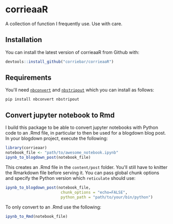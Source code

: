 
# corrieaaR

<!-- badges: start -->
<!-- badges: end -->

A collection of function I frequently use. Use with care.

## Installation

You can install the latest version of corrieaaR from Github with:

``` r
devtools::install_github("corriebar/corrieaaR")
```

## Requirements

You'll need [`nbconvert`](https://nbconvert.readthedocs.io/en/latest/) and [`nbstripout`](https://github.com/kynan/nbstripout) which you can install as follows:
```
pip install nbconvert nbstripout
```

## Convert jupyter notebook to Rmd

I build this package to be able to convert jupyter notebooks with Python code to an .Rmd file, in particular to then be used for a blogdown blog post.
In your blogdown project, execute the following:
``` r
library(corrieaar)
notebook_file <- "path/to/awesome_notebook.ipynb"
ipynb_to_blogdown_post(notebook_file)
```
This creates an .Rmd file in the `content/post` folder. You'll still have to knitter the Rmarkdown file before serving it.
You can pass global chunk options and specify the Python version which `reticulate` should use:
```r
ipynb_to_blogdown_post(notebook_file, 
                        chunk_options = "echo=FALSE",
                        python_path = "path/to/your/bin/python")
```        

To only convert to an .Rmd use the following:
```r
ipynb_to_Rmd(notebook_file)
```
